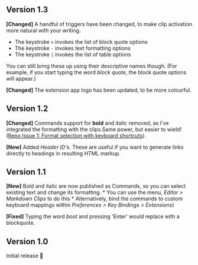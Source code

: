 ## Version 1.3
**[Changed]**
A handful of triggers have been changed, to make clip activation more natural with your writing.

* The keystroke `>` invokes the list of block quote options
* The keystroke `-` invokes text formatting options
* The keystroke `|` invokes the list of table options

You can still bring these up using their descriptive names though. (For example, if you start typing the word *block quote*, the block quote options will appear.)

**[Changed]**
The extension app logo has been updated, to be more colourful.

## Version 1.2
**[Changed]** Commands support for **bold** and *italic* removed, as I've integrated the formatting with the clips.Same power, but easier to wield! ([Repo Issue 1: Format selection with keyboard shortcuts](https://github.com/seanosullivanuk/nova-markdownclips/issues/1)).

**[New]** Added *Header ID's*. These are useful if you want to generate links directly to headings in resulting HTML markup.

## Version 1.1
**[New]** Bold and italic are now published as Commands, so you can select existing text and change its formatting.
    * You can use the menu, *Editor > Markdown Clips* to do this
    * Alternatively, bind the commands to custom keyboard mappings within *Preferences > Key Bindings > Extensions*)

**[Fixed]** Typing the word *boot* and pressing 'Enter' would replace with a blockquote.

## Version 1.0

Initial release 🎉